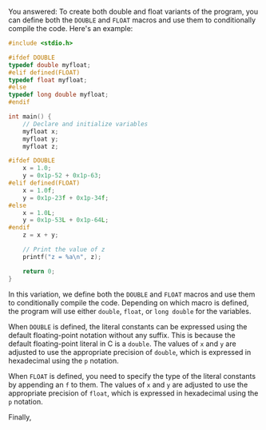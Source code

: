 
You answered:
To create both double and float variants of the program, you can define both the `DOUBLE` and `FLOAT` macros and use them to conditionally compile the code. Here's an example:

```c
#include <stdio.h>

#ifdef DOUBLE
typedef double myfloat;
#elif defined(FLOAT)
typedef float myfloat;
#else
typedef long double myfloat;
#endif

int main() {
    // Declare and initialize variables
    myfloat x;
    myfloat y;
    myfloat z;

#ifdef DOUBLE
    x = 1.0;
    y = 0x1p-52 + 0x1p-63;
#elif defined(FLOAT)
    x = 1.0f;
    y = 0x1p-23f + 0x1p-34f;
#else
    x = 1.0L;
    y = 0x1p-53L + 0x1p-64L;
#endif
    z = x + y;

    // Print the value of z
    printf("z = %a\n", z);

    return 0;
}
```

In this variation, we define both the `DOUBLE` and `FLOAT` macros and use them to conditionally compile the code. Depending on which macro is defined, the program will use either `double`, `float`, or `long double` for the variables.

When `DOUBLE` is defined, the literal constants can be expressed using the default floating-point notation without any suffix. This is because the default floating-point literal in C is a `double`. The values of `x` and `y` are adjusted to use the appropriate precision of `double`, which is expressed in hexadecimal using the `p` notation.

When `FLOAT` is defined, you need to specify the type of the literal constants by appending an `f` to them. The values of `x` and `y` are adjusted to use the appropriate precision of `float`, which is expressed in hexadecimal using the `p` notation.

Finally,
